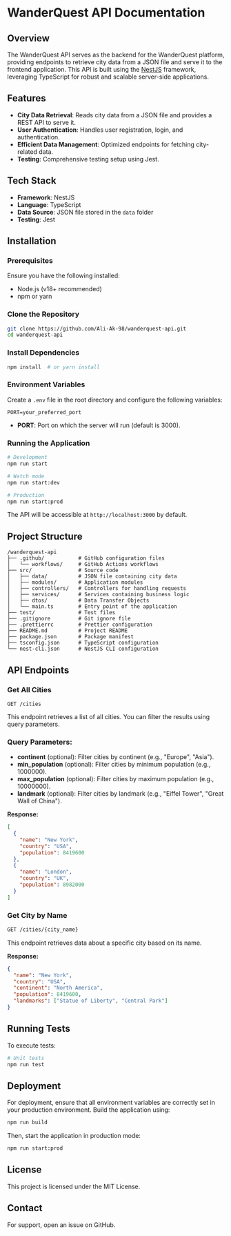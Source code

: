 # WanderQuest API Documentation

## Overview

The WanderQuest API serves as the backend for the WanderQuest platform, providing endpoints to retrieve city data from a JSON file and serve it to the frontend application. This API is built using the [NestJS](https://nestjs.com/) framework, leveraging TypeScript for robust and scalable server-side applications.

## Features

- **City Data Retrieval**: Reads city data from a JSON file and provides a REST API to serve it.
- **User Authentication**: Handles user registration, login, and authentication.
- **Efficient Data Management**: Optimized endpoints for fetching city-related data.
- **Testing**: Comprehensive testing setup using Jest.

## Tech Stack

- **Framework**: NestJS
- **Language**: TypeScript
- **Data Source**: JSON file stored in the `data` folder
- **Testing**: Jest

## Installation

### Prerequisites

Ensure you have the following installed:

- Node.js (v18+ recommended)
- npm or yarn

### Clone the Repository

```bash
git clone https://github.com/Ali-Ak-98/wanderquest-api.git
cd wanderquest-api
```

### Install Dependencies

```bash
npm install  # or yarn install
```

### Environment Variables

Create a `.env` file in the root directory and configure the following variables:

```env
PORT=your_preferred_port
```

- **PORT**: Port on which the server will run (default is 3000).

### Running the Application

```bash
# Development
npm run start

# Watch mode
npm run start:dev

# Production
npm run start:prod
```

The API will be accessible at `http://localhost:3000` by default.

## Project Structure

```
/wanderquest-api
├── .github/           # GitHub configuration files
│   └── workflows/     # GitHub Actions workflows
├── src/               # Source code
│   ├── data/          # JSON file containing city data
│   ├── modules/       # Application modules
│   ├── controllers/   # Controllers for handling requests
│   ├── services/      # Services containing business logic
│   ├── dtos/          # Data Transfer Objects
│   └── main.ts        # Entry point of the application
├── test/              # Test files
├── .gitignore         # Git ignore file
├── .prettierrc        # Prettier configuration
├── README.md          # Project README
├── package.json       # Package manifest
├── tsconfig.json      # TypeScript configuration
└── nest-cli.json      # NestJS CLI configuration
```

## API Endpoints

### Get All Cities

```http
GET /cities
```
This endpoint retrieves a list of all cities. You can filter the results using query parameters.

### Query Parameters:

- **continent** (optional): Filter cities by continent (e.g., "Europe", "Asia").
- **min_population** (optional): Filter cities by minimum population (e.g., 1000000).
- **max_population** (optional): Filter cities by maximum population (e.g., 10000000).
- **landmark** (optional): Filter cities by landmark (e.g., "Eiffel Tower", "Great Wall of China").

**Response:**
```json
[
  {
    "name": "New York",
    "country": "USA",
    "population": 8419600
  },
  {
    "name": "London",
    "country": "UK",
    "population": 8982000
  }
]
```

### Get City by Name

```sh
GET /cities/{city_name}
```
This endpoint retrieves data about a specific city based on its name.

**Response:**
```json
{
  "name": "New York",
  "country": "USA",
  "continent": "North America",
  "population": 8419600,
  "landmarks": ["Statue of Liberty", "Central Park"]
}
```

## Running Tests

To execute tests:

```bash
# Unit tests
npm run test

```

## Deployment

For deployment, ensure that all environment variables are correctly set in your production environment. Build the application using:

```bash
npm run build
```

Then, start the application in production mode:

```bash
npm run start:prod
```


## License

This project is licensed under the MIT License.

## Contact

For support, open an issue on GitHub.

